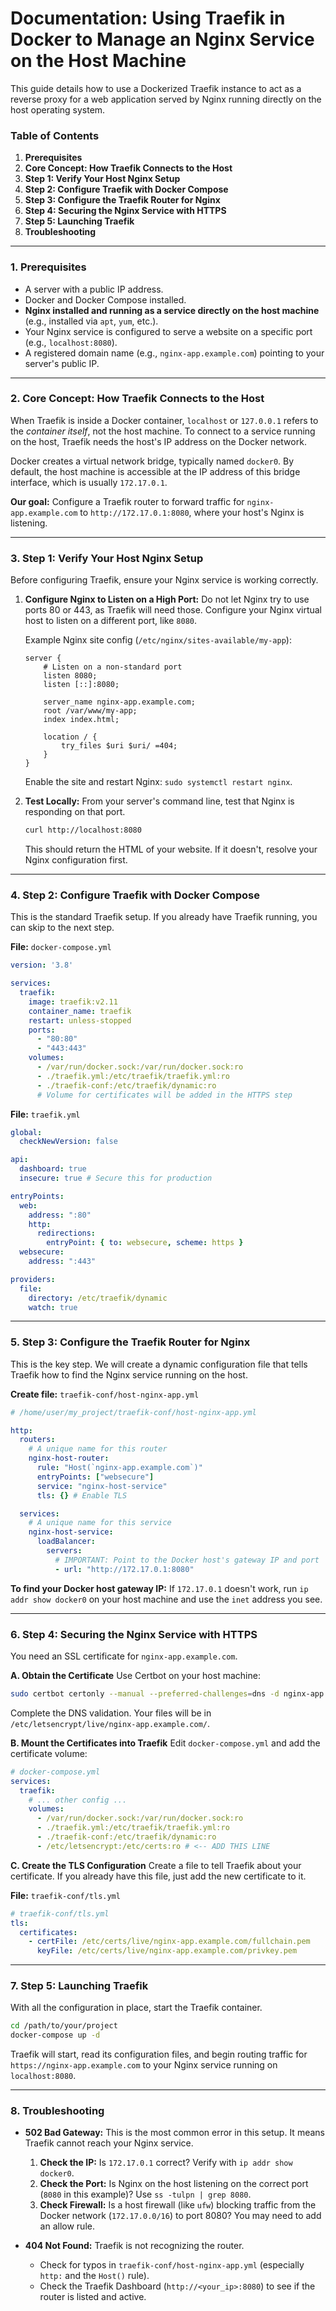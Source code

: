 # Documentation: Using Traefik in Docker to Manage an Nginx Service on the Host Machine

This guide details how to use a Dockerized Traefik instance to act as a reverse proxy for a web application served by Nginx running directly on the host operating system.

### Table of Contents
1.  **Prerequisites**
2.  **Core Concept: How Traefik Connects to the Host**
3.  **Step 1: Verify Your Host Nginx Setup**
4.  **Step 2: Configure Traefik with Docker Compose**
5.  **Step 3: Configure the Traefik Router for Nginx**
6.  **Step 4: Securing the Nginx Service with HTTPS**
7.  **Step 5: Launching Traefik**
8.  **Troubleshooting**

---

### 1. Prerequisites

*   A server with a public IP address.
*   Docker and Docker Compose installed.
*   **Nginx installed and running as a service directly on the host machine** (e.g., installed via `apt`, `yum`, etc.).
*   Your Nginx service is configured to serve a website on a specific port (e.g., `localhost:8080`).
*   A registered domain name (e.g., `nginx-app.example.com`) pointing to your server's public IP.

---

### 2. Core Concept: How Traefik Connects to the Host

When Traefik is inside a Docker container, `localhost` or `127.0.0.1` refers to the *container itself*, not the host machine. To connect to a service running on the host, Traefik needs the host's IP address on the Docker network.

Docker creates a virtual network bridge, typically named `docker0`. By default, the host machine is accessible at the IP address of this bridge interface, which is usually `172.17.0.1`.

**Our goal:** Configure a Traefik router to forward traffic for `nginx-app.example.com` to `http://172.17.0.1:8080`, where your host's Nginx is listening.

---

### 3. Step 1: Verify Your Host Nginx Setup

Before configuring Traefik, ensure your Nginx service is working correctly.

1.  **Configure Nginx to Listen on a High Port:** Do not let Nginx try to use ports 80 or 443, as Traefik will need those. Configure your Nginx virtual host to listen on a different port, like `8080`.

    Example Nginx site config (`/etc/nginx/sites-available/my-app`):
    ```nginx
    server {
        # Listen on a non-standard port
        listen 8080;
        listen [::]:8080;

        server_name nginx-app.example.com;
        root /var/www/my-app;
        index index.html;

        location / {
            try_files $uri $uri/ =404;
        }
    }
    ```
    Enable the site and restart Nginx: `sudo systemctl restart nginx`.

2.  **Test Locally:** From your server's command line, test that Nginx is responding on that port.
    ```bash
    curl http://localhost:8080
    ```
    This should return the HTML of your website. If it doesn't, resolve your Nginx configuration first.

---

### 4. Step 2: Configure Traefik with Docker Compose

This is the standard Traefik setup. If you already have Traefik running, you can skip to the next step.

**File:** `docker-compose.yml`
```yaml
version: '3.8'

services:
  traefik:
    image: traefik:v2.11
    container_name: traefik
    restart: unless-stopped
    ports:
      - "80:80"
      - "443:443"
    volumes:
      - /var/run/docker.sock:/var/run/docker.sock:ro
      - ./traefik.yml:/etc/traefik/traefik.yml:ro
      - ./traefik-conf:/etc/traefik/dynamic:ro
      # Volume for certificates will be added in the HTTPS step
```

**File:** `traefik.yml`
```yaml
global:
  checkNewVersion: false

api:
  dashboard: true
  insecure: true # Secure this for production

entryPoints:
  web:
    address: ":80"
    http:
      redirections:
        entryPoint: { to: websecure, scheme: https }
  websecure:
    address: ":443"

providers:
  file:
    directory: /etc/traefik/dynamic
    watch: true
```

---

### 5. Step 3: Configure the Traefik Router for Nginx

This is the key step. We will create a dynamic configuration file that tells Traefik how to find the Nginx service running on the host.

**Create file:** `traefik-conf/host-nginx-app.yml`
```yaml
# /home/user/my_project/traefik-conf/host-nginx-app.yml

http:
  routers:
    # A unique name for this router
    nginx-host-router:
      rule: "Host(`nginx-app.example.com`)"
      entryPoints: ["websecure"]
      service: "nginx-host-service"
      tls: {} # Enable TLS

  services:
    # A unique name for this service
    nginx-host-service:
      loadBalancer:
        servers:
          # IMPORTANT: Point to the Docker host's gateway IP and port
          - url: "http://172.17.0.1:8080"
```
**To find your Docker host gateway IP:**
If `172.17.0.1` doesn't work, run `ip addr show docker0` on your host machine and use the `inet` address you see.

---

### 6. Step 4: Securing the Nginx Service with HTTPS

You need an SSL certificate for `nginx-app.example.com`.

**A. Obtain the Certificate**
Use Certbot on your host machine:
```bash
sudo certbot certonly --manual --preferred-challenges=dns -d nginx-app.example.com
```
Complete the DNS validation. Your files will be in `/etc/letsencrypt/live/nginx-app.example.com/`.

**B. Mount the Certificates into Traefik**
Edit `docker-compose.yml` and add the certificate volume:
```yaml
# docker-compose.yml
services:
  traefik:
    # ... other config ...
    volumes:
      - /var/run/docker.sock:/var/run/docker.sock:ro
      - ./traefik.yml:/etc/traefik/traefik.yml:ro
      - ./traefik-conf:/etc/traefik/dynamic:ro
      - /etc/letsencrypt:/etc/certs:ro # <-- ADD THIS LINE
```

**C. Create the TLS Configuration**
Create a file to tell Traefik about your certificate. If you already have this file, just add the new certificate to it.

**File:** `traefik-conf/tls.yml`
```yaml
# traefik-conf/tls.yml
tls:
  certificates:
    - certFile: /etc/certs/live/nginx-app.example.com/fullchain.pem
      keyFile: /etc/certs/live/nginx-app.example.com/privkey.pem
```

---

### 7. Step 5: Launching Traefik

With all the configuration in place, start the Traefik container.

```bash
cd /path/to/your/project
docker-compose up -d
```
Traefik will start, read its configuration files, and begin routing traffic for `https://nginx-app.example.com` to your Nginx service running on `localhost:8080`.

---

### 8. Troubleshooting

*   **502 Bad Gateway:** This is the most common error in this setup. It means Traefik cannot reach your Nginx service.
    1.  **Check the IP:** Is `172.17.0.1` correct? Verify with `ip addr show docker0`.
    2.  **Check the Port:** Is Nginx on the host listening on the correct port (`8080` in this example)? Use `ss -tulpn | grep 8080`.
    3.  **Check Firewall:** Is a host firewall (like `ufw`) blocking traffic from the Docker network (`172.17.0.0/16`) to port 8080? You may need to add an allow rule.

*   **404 Not Found:** Traefik is not recognizing the router.
    *   Check for typos in `traefik-conf/host-nginx-app.yml` (especially `http:` and the `Host()` rule).
    *   Check the Traefik Dashboard (`http://<your_ip>:8080`) to see if the router is listed and active.
